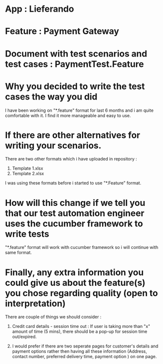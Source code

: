 # App     : Lieferando 

# Feature : Payment Gateway

# Document with test scenarios and test cases : PaymentTest.Feature


# Why you decided to write the test cases the way you did

I have been working on "*.feature" format for last 6 months and i am quite comfortable with it. I find it more manageable and easy to use.


# If there are other alternatives for writing your scenarios.

There are two other formats which i have uploaded in repository : 

1. Template 1.xlsx
2. Template 2.xlsx

I was using these formats before i started to use "*.Feature" format.


# How will this change if we tell you that our test automation engineer uses the cucumber framework to write tests

"*.feature" format will work with cucumber framework so i will continue with same format. 


# Finally, any extra information you could give us about the feature(s) you chose regarding quality (open to interpretation)

There are couple of things we should consider :

1. Credit card details - session time out : If user is taking more than "x" amount of time (5 mins), there should be a pop-up for session time out/expired.

2. I would prefer if there are two seperate pages for customer's details and payment options rather then having all these information (Address, contact number, preferred delivery time, payment option ) on one page.


